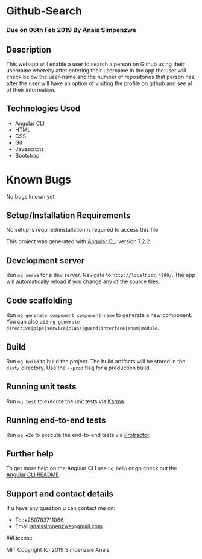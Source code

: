 # Github-Search
### Due on 06th Feb 2019 By Anais Simpenzwe 

## Description
This webapp will enable a user to search a person on Github using their username whereby after entering their username in the app the user will check below the user-name and the number of repositories that person has, after the user will have an option of visiting the profile on github and see al of their information.
## Technologies Used
* Angular CLI
* HTML
* CSS
* Git
* Javascripts
* Bootstrap
# Known Bugs
No bugs known yet
## Setup/Installation Requirements
No setup is required/installation is required to access this file

This project was generated with [Angular CLI](https://github.com/angular/angular-cli) version 7.2.2.
## Development server

Run `ng serve` for a dev server. Navigate to `http://localhost:4200/`. The app will automatically reload if you change any of the source files.

## Code scaffolding

Run `ng generate component component-name` to generate a new component. You can also use `ng generate directive|pipe|service|class|guard|interface|enum|module`.

## Build

Run `ng build` to build the project. The build artifacts will be stored in the `dist/` directory. Use the `--prod` flag for a production build.

## Running unit tests

Run `ng test` to execute the unit tests via [Karma](https://karma-runner.github.io).

## Running end-to-end tests

Run `ng e2e` to execute the end-to-end tests via [Protractor](http://www.protractortest.org/).

## Further help

To get more help on the Angular CLI use `ng help` or go check out the [Angular CLI README](https://github.com/angular/angular-cli/blob/master/README.md).
## Support and contact details
If u have any question u can contact me on:

* Tel:+250783711066
* Email:anaissimpenzwe@gmail.com

##License

MIT Copyright (c) 2019 Simpenzwe Anais
